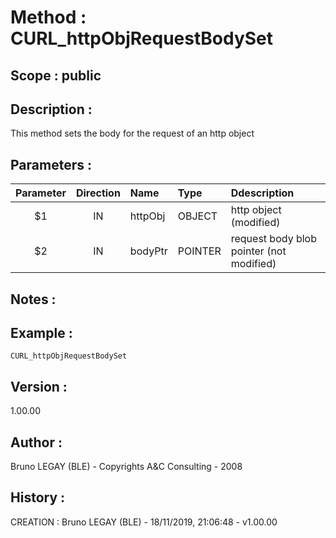 ﻿# **Method :** CURL_httpObjRequestBodySet## **Scope :** public## **Description :** This method sets the body for the request of an http object## **Parameters :** | Parameter | Direction | Name | Type | Ddescription | |:----:|:----:|:----|:----|:----| | $1 | IN | httpObj | OBJECT | http object (modified) | | $2 | IN | bodyPtr | POINTER | request body blob pointer (not modified) | ## **Notes :** ## **Example :** ```CURL_httpObjRequestBodySet```## **Version :** 1.00.00## **Author :** Bruno LEGAY (BLE) - Copyrights A&C Consulting - 2008## **History :**  CREATION : Bruno LEGAY (BLE) - 18/11/2019, 21:06:48 - v1.00.00